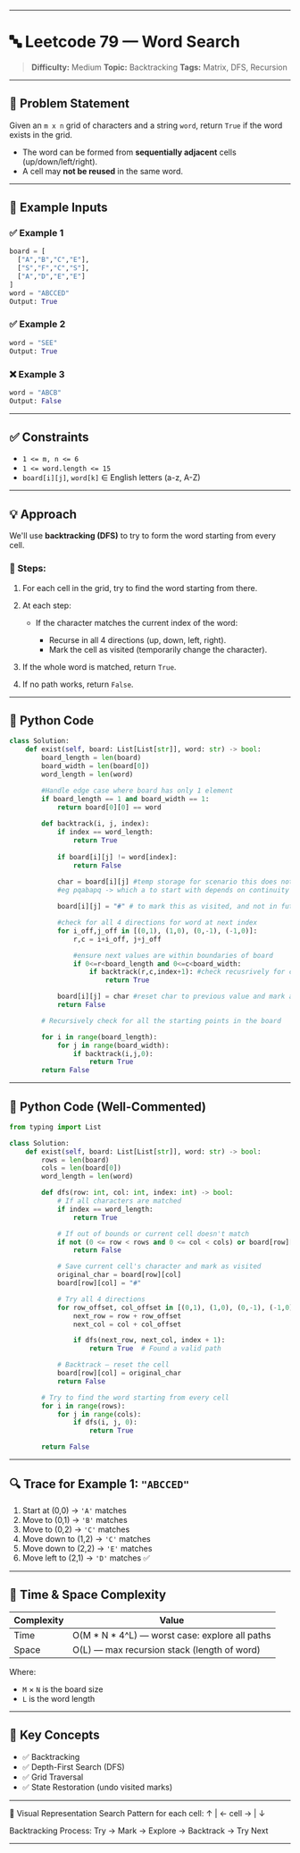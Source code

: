 
---

# 🔤 Leetcode 79 — Word Search

> **Difficulty:** Medium
> **Topic:** Backtracking
> **Tags:** Matrix, DFS, Recursion

---

## 🧩 Problem Statement

Given an `m x n` grid of characters and a string `word`, return `True` if the word exists in the grid.

* The word can be formed from **sequentially adjacent** cells (up/down/left/right).
* A cell may **not be reused** in the same word.

---

## 🧪 Example Inputs

### ✅ Example 1

```python
board = [
  ["A","B","C","E"],
  ["S","F","C","S"],
  ["A","D","E","E"]
]
word = "ABCCED"
Output: True
```

### ✅ Example 2

```python
word = "SEE"
Output: True
```

### ❌ Example 3

```python
word = "ABCB"
Output: False
```

---

## ✅ Constraints

* `1 <= m, n <= 6`
* `1 <= word.length <= 15`
* `board[i][j]`, `word[k]` ∈ English letters (a-z, A-Z)

---

## 💡 Approach

We'll use **backtracking (DFS)** to try to form the word starting from every cell.

### 🔁 Steps:

1. For each cell in the grid, try to find the word starting from there.
2. At each step:

   * If the character matches the current index of the word:

     * Recurse in all 4 directions (up, down, left, right).
     * Mark the cell as visited (temporarily change the character).
3. If the whole word is matched, return `True`.
4. If no path works, return `False`.

---

## 🧠 Python Code

```python
class Solution:
    def exist(self, board: List[List[str]], word: str) -> bool:
        board_length = len(board)
        board_width = len(board[0])
        word_length = len(word)

        #Handle edge case where board has only 1 element
        if board_length == 1 and board_width == 1:
            return board[0][0] == word
        
        def backtrack(i, j, index):
            if index == word_length:
                return True
            
            if board[i][j] != word[index]:
                return False
            
            char = board[i][j] #temp storage for scenario this does not work
            #eg pqabapq -> which a to start with depends on continuity whether we need abaq vs abap

            board[i][j] = "#" # to mark this as visited, and not in future recursive calls

            #check for all 4 directions for word at next index
            for i_off,j_off in [(0,1), (1,0), (0,-1), (-1,0)]:
                r,c = i+i_off, j+j_off

                #ensure next values are within boundaries of board
                if 0<=r<board_length and 0<=c<board_width:
                    if backtrack(r,c,index+1): #check recusrively for char at next index
                        return True  

            board[i][j] = char #reset char to previous value and mark as unused
            return False

        # Recursively check for all the starting points in the board

        for i in range(board_length):
            for j in range(board_width):
                if backtrack(i,j,0):
                    return True
        return False

```
---

## 🧠 Python Code (Well-Commented)

```python
from typing import List

class Solution:
    def exist(self, board: List[List[str]], word: str) -> bool:
        rows = len(board)
        cols = len(board[0])
        word_length = len(word)

        def dfs(row: int, col: int, index: int) -> bool:
            # If all characters are matched
            if index == word_length:
                return True

            # If out of bounds or current cell doesn't match
            if not (0 <= row < rows and 0 <= col < cols) or board[row][col] != word[index]:
                return False

            # Save current cell's character and mark as visited
            original_char = board[row][col]
            board[row][col] = "#"

            # Try all 4 directions
            for row_offset, col_offset in [(0,1), (1,0), (0,-1), (-1,0)]:
                next_row = row + row_offset
                next_col = col + col_offset

                if dfs(next_row, next_col, index + 1):
                    return True  # Found a valid path

            # Backtrack — reset the cell
            board[row][col] = original_char
            return False

        # Try to find the word starting from every cell
        for i in range(rows):
            for j in range(cols):
                if dfs(i, j, 0):
                    return True

        return False
```

---

## 🔍 Trace for Example 1: `"ABCCED"`

1. Start at (0,0) → `'A'` matches
2. Move to (0,1) → `'B'` matches
3. Move to (0,2) → `'C'` matches
4. Move down to (1,2) → `'C'` matches
5. Move down to (2,2) → `'E'` matches
6. Move left to (2,1) → `'D'` matches ✅

---

## 🧮 Time & Space Complexity

| Complexity | Value                                            |
| ---------- | ------------------------------------------------ |
| Time       | O(M \* N \* 4^L) — worst case: explore all paths |
| Space      | O(L) — max recursion stack (length of word)      |

Where:

* `M` × `N` is the board size
* `L` is the word length

---

## 🧠 Key Concepts

* ✅ Backtracking
* ✅ Depth-First Search (DFS)
* ✅ Grid Traversal
* ✅ State Restoration (undo visited marks)

---

🎨 Visual Representation
Search Pattern for each cell:
    ↑
    |
← cell →
    |
    ↓

Backtracking Process:
Try → Mark → Explore → Backtrack → Try Next

---
